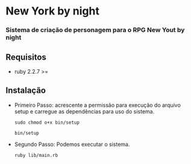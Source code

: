 # New York by night

### Sistema de criação de personagem para o RPG New Yout by night

## Requisitos

  - ruby 2.2.7 >=

## Instalação 

* Primeiro Passo: acrescente a permissão para execução do arquivo setup e carregue as dependências para uso do sistema.  

  `sudo chmod o+x bin/setup`

  `bin/setup`

* Segundo Passo: Podemos executar o sistema.

  `ruby lib/main.rb`



